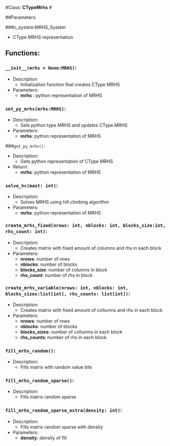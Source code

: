 #Class: **CTypeMrhs** #
 
##Parameters:

###c_system:MRHS_System 

- CType MRHS representation

## Functions:

###  ```__init__(mrhs = None:MRHS)```:
- Description
  - Initialization function that creates CType MRHS
- Parameters:
  - **mrhs** : python representation of MRHS
  
### ```set_py_mrhs(mrhs:MRHS)```:

- Description: 
  - Sets python type MRHS and updates CType MRHS
- Parameters:
  - **mrhs**: python representation of MRHS

###```get_py_mrhs()```:

- Description:
  - Gets python representation of CType MRHS
- Return:
  - **mrhs**: python representation of MRHS
  
### ```solve_hc(maxt: int)```:

- Description:
  - Solves MRHS using hill climbing algorithm
- Parameters:
  - **mrhs**: python representation of MRHS

### ```create_mrhs_fixed(nrows: int, nblocks: int, blocks_size:int, rhs_count: int)```:

- Description:
  - Creates matrix with fixed amount of columns and rhs in each block
- Parameters:
  - **nrows**: number of rows
  - **nblocks**: number of blocks
  - **blocks_size**: number of columns in block
  - **rhs_count**: number of rhs in block
 
### ```create_mrhs_variable(nrows: int, nblocks: int, blocks_sizes:list[int], rhs_counts: list[int])```:

- Description:
  - Creates matrix with fixed amount of collumns and rhs in each block
- Parameters:
  - **nrows**: number of rows
  - **nblocks**: number of blocks
  - **blocks_sizes**: number of collumns in each block
  - **rhs_counts**: number of rhs in each block

### ```fill_mrhs_random()```:
- Description:
  - Fills matrix with random value bits
 
### ```fill_mrhs_random_sparse()```:
- Description:
  - Fills matrix random sparse

### ```fill_mrhs_random_sparse_extra(density: int)```:
- Description:
  - Fills matrix random sparse with density
- Parameters:
  -  **density**: density of fill
